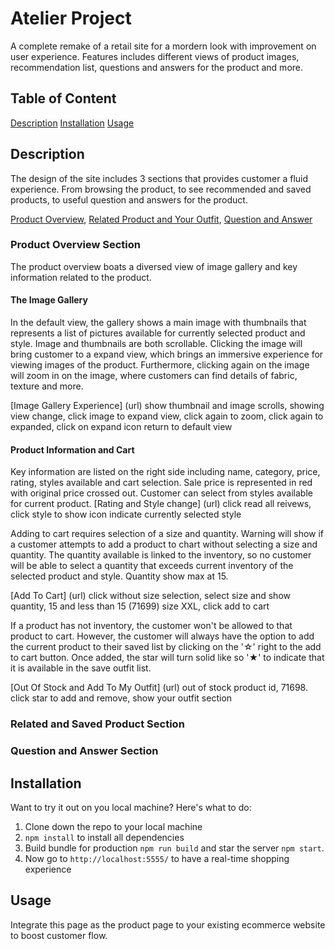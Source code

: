 # Atelier Project
A complete remake of a retail site for a mordern look with improvement on user experience. Features includes different views of product images, recommendation list, questions and answers for the product and more.

## Table of Content
[Description](https://github.com/rpp36-fec-roboto/FEC-Project/tree/overview#description)
[Installation](https://github.com/rpp36-fec-roboto/FEC-Project/tree/overview#installation)
[Usage](https://github.com/rpp36-fec-roboto/FEC-Project/tree/overview#usage)

## Description
The design of the site includes 3 sections that provides customer a fluid experience. From browsing the product, to see recommended and saved products, to useful question and answers for the product.

[Product Overview](https://github.com/rpp36-fec-roboto/FEC-Project/tree/overview#product-overview-section),
[Related Product and Your Outfit](https://github.com/rpp36-fec-roboto/FEC-Project/tree/overview#product-overview-section),
[Question and Answer](https://github.com/rpp36-fec-roboto/FEC-Project/tree/overview#product-overview-section)

### Product Overview Section
The product overview boats a diversed view of image gallery and key information related to the product.
#### The Image Gallery
In the default view, the gallery shows a main image with thumbnails that represents a list of pictures available for currently selected product and style. Image and thumbnails are both scrollable.
Clicking the image will bring customer to a expand view, which brings an immersive experience for viewing images of the product. Furthermore, clicking again on the image will zoom in on the image, where customers can find details of fabric, texture and more.

[Image Gallery Experience] (url) show thumbnail and image scrolls, showing view change, click image to expand view, click again to zoom, click again to expanded, click on expand icon return to default view

#### Product Information and Cart
Key information are listed on the right side including name, category, price, rating, styles available and cart selection. Sale price is represented in red with original price crossed out. Customer can select from styles available for current product.
[Rating and Style change] (url) click read all reivews, click style to show icon indicate currently selected style

Adding to cart requires selection of a size and quantity. Warning will show if a customer attempts to add a product to chart without selecting a size and quantity. The quantity available is linked to the inventory, so no customer will be able to select a quantity that exceeds current inventory of the selected product and style. Quantity show max at 15.

[Add To Cart] (url) click without size selection, select size and show quantity, 15 and less than 15 (71699) size XXL, click add to cart

If a product has not inventory, the customer won't be allowed to that product to cart. However, the customer will always have the option to add the current product to their saved list by clicking on the '☆' right to the add to cart button. Once added, the star will turn solid like so '★' to indicate that it is available in the save outfit list.

[Out Of Stock and Add To My Outfit] (url) out of stock product id, 71698. click star to add and remove, show your outfit section

### Related and Saved Product Section
### Question and Answer Section

## Installation
Want to try it out on you local machine? Here's what to do:
1. Clone down the repo to your local machine
2. `npm install` to install all dependencies
3. Build bundle for production `npm run build` and star the server `npm start`.
4. Now go to `http://localhost:5555/` to have a real-time shopping experience

## Usage
Integrate this page as the product page to your existing ecommerce website to boost customer flow.
